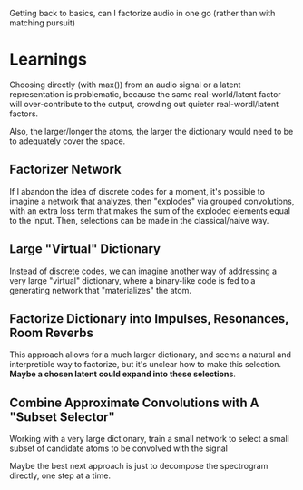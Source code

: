 Getting back to basics, can I factorize audio in one go (rather than with matching pursuit)

# Learnings

Choosing directly (with max()) from an audio signal or a latent representation is problematic,
because the same real-world/latent factor will over-contribute to the output, crowding out quieter 
real-wordl/latent factors.

Also, the larger/longer the atoms, the larger the dictionary would need to be to adequately cover
the space.


## Factorizer Network

If I abandon the idea of discrete codes for a moment, it's possible to imagine a network that
analyzes, then "explodes" via grouped convolutions, with an extra loss term that makes the sum
of the exploded elements equal to the input.  Then, selections can be made in the classical/naive way.

## Large "Virtual" Dictionary

Instead of discrete codes, we can imagine another way of addressing a very large "virtual" dictionary,
where a binary-like code is fed to a generating network that "materializes" the atom.

## Factorize Dictionary into Impulses, Resonances, Room Reverbs

This approach allows for a much larger dictionary, and seems a natural and interpretible way to factorize,
but it's unclear how to make this selection.  **Maybe a chosen latent could expand into these selections**.

## Combine Approximate Convolutions with A "Subset Selector"

Working with a very large dictionary, train a small network to select a small subset of candidate atoms
to be convolved with the signal


Maybe the best next approach is just to decompose the spectrogram directly, one step at a time.